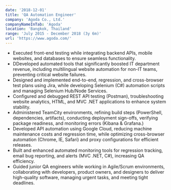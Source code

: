 ```yaml
---
date: '2018-12-01'
title: 'QA Automation Engineer'
company: 'Agoda Co., Ltd.'
companyNameInTab: 'Agoda'
location: 'Bangkok, Thailand'
range: 'July 2015 - December 2018 (3y 6m)'
url: 'https://www.agoda.com/'
---
```


- Executed front-end testing while integrating backend APIs, mobile websites, and databases to ensure seamless functionality.
- DDeveloped automated tools that significantly boosted IT department revenue, including multilingual website automation for non-IT teams, preventing critical website failures.
- Designed and implemented end-to-end, regression, and cross-browser test plans using Jira, while developing Selenium (C#) automation scripts and managing Selenium Hub/Node Services.
- Configured and debugged REST API testing (Postman), troubleshooting website analytics, HTML, and MVC .NET applications to enhance system stability.
- Administered TeamCity environments, refining build steps (PowerShell, dependencies, artifacts), conducting deployment sign-offs, verifying package readiness, and monitoring errors (Kibana & Grafana.)
- Developed API automation using Google Cloud, reducing machine maintenance costs and regression time, while optimizing cross-browser automation (Chrome, IE, Safari) and proxy configurations for efficient releases.
- Built and enhanced automated monitoring tools for regression tracking, email bug reporting, and alerts (MVC .NET, C#), increasing QA efficiency.
- Guided junior QA engineers while working in Agile/Scrum environments, collaborating with developers, product owners, and designers to deliver high-quality software, managing urgent tasks, and meeting tight deadlines.

